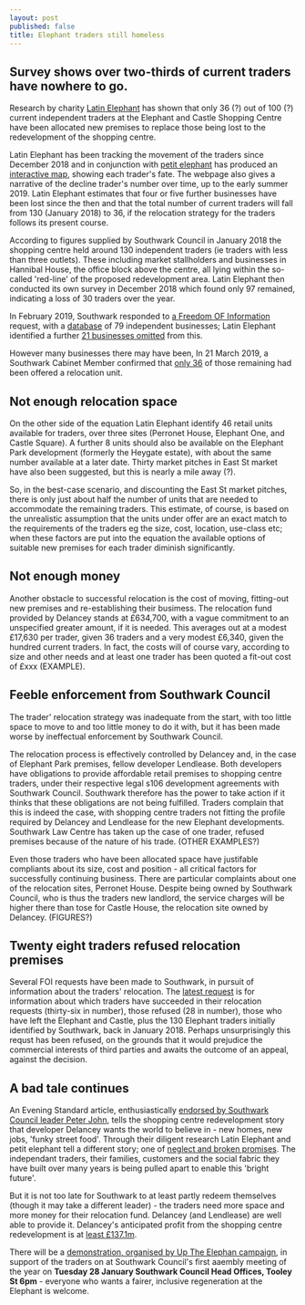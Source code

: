 ```yaml
---
layout: post
published: false
title: Elephant traders still homeless
---
```

## Survey shows over two-thirds of current traders have nowhere to go.

Research by charity [Latin Elephant](https://latinelephant.org/) has shown that only 36 (?) out of 100 (?) current independent traders at the Elephant and Castle Shopping Centre have been allocated new premises to replace those being lost to the redevelopment of the shopping centre.

Latin Elephant has been tracking the movement of the traders since December 2018 and in conjunction with [petit elephant](https://twitter.com/elephant_petit) has produced an [interactive map](https://latinelephant.org/map/#Q5), showing each trader's fate. The webpage also gives a narrative of the decline trader's number over time, up to the early summer 2019.  Latin Elephant estimates that four or five further businesses have been lost since the then and that the total number of current traders will fall from 130 (January 2018) to 36, if the relocation strategy for the traders follows its present course.  

According to figures supplied by Southwark Council in January 2018 the shopping centre held around 130 independent traders (ie traders with less than three outlets).  These including market stallholders and businesses in Hannibal House, the office block above the centre, all lying within the so-called 'red-line' of the proposed redevelopment area.  Latin Elephant then conducted its own survey in December 2018 which found only 97 remained, indicating a loss of 30 traders over the year.

In February 2019, Southwark responded to [a Freedom OF Information](https://www.whatdotheyknow.com/request/independently_owned_retail_busin?nocache=incoming-1334948#incoming-1334948) request, with a [database](https://www.whatdotheyknow.com/request/555280/response/1334948/attach/2/190321%20For%20FOI%20EC%20traders.pdf%201037530.pdf) of 79 independent businesses; Latin Elephant identified a further [21 businesses omitted](https://latinelephant.org/map/#Q7) from this.

However many businesses there may have been, In 21 March 2019, a Southwark Cabinet Member confirmed that [only 36](https://twitter.com/kieronjwilliams/status/1108781273630289920?s=12) of those remaining had been offered a relocation unit.

## Not enough relocation space

On the other side of the equation Latin Elephant identify 46 retail units available for traders, over three sites (Perronet House, Elephant One, and Castle Square).  A further 8 units should also be available on the Elephant Park development (formerly the Heygate estate), with about the same number available at a later date. Thirty market pitches in East St market have also been suggested, but this is nearly a mile away (?).

So, in the best-case scenario, and discounting the East St market pitches, there is only just about half the number of units that are needed to accommodate the remaining traders.  This estimate, of course, is based on the unrealistic assumption that the units under offer are an exact match to the requirements of the traders eg the size, cost, location, use-class etc; when these factors are put into the equation the available options of suitable new premises for each trader diminish significantly.

## Not enough money

Another obstacle to successful relocation is the cost of moving, fitting-out new premises and re-establishing their busimess.  The relocation fund provided by Delancey stands at £634,700, with a vague commitment to an unspecified greater amount, if it is needed.  This averages out at a modest £17,630 per trader, given 36 traders and a very modest £6,340, given the hundred current traders.  In fact, the costs will of course vary, according to size and other needs and at least one trader has been quoted a fit-out cost of £xxx (EXAMPLE).

## Feeble enforcement from Southwark Council

The trader' relocation strategy was inadequate from the start, with too little space to move to and too little money to do it with, but it has been made worse by ineffectual enforcement by  Southwark Council.

The relocation process is effectively controlled by Delancey and, in the case of Elephant Park premises, fellow developer Lendlease. Both developers have obligations to provide affordable retail premises to shopping centre traders, under their respective legal s106 development agreements with Southwark Council.  Southwark therefore has the power to take action if it thinks that these obligations are not being fulfilled.  Traders complain that this is indeed the case, with shopping centre traders not fitting the profile required by Delancey and Lendlease for the new Elephant developments.  Southwark Law Centre has taken up the case of one trader, refused premises because of the nature of his trade. (OTHER EXAMPLES?)

Even those traders who have been allocated space have justifable compliants about its size, cost and position - all critical factors for successfully continuing business.  There are particular complaints about one of the relocation sites, Perronet House.  Despite being owned by Southwark Council, who is thus the traders new landlord, the service charges will be higher there than tose for Castle House, the relocation site owned by Delancey. (FIGURES?)

## Twenty eight traders refused relocation premises

Several FOI requests have been made to Southwark, in pursuit of information about the traders' relocation. The [latest request](https://www.whatdotheyknow.com/request/independent_traders_in_elephant?unfold=1#incoming-1456513) is for information about which traders have succeeded in their relocation requests (thirty-six in number), those refused (28 in number), those who have left the Elephant and Castle, plus the 130 Elephant traders initially identified by Southwark, back in January 2018.  Perhaps unsurprisingly this requst has been refused, on the grounds that it would prejudice the commercial interests of third parties and awaits the outcome of an appeal, against the decision.

## A bad tale continues

An Evening Standard article, enthusiastically [endorsed by Southwark Council leader Peter John](https://twitter.com/peterjohn6/status/1214971921277890560), tells the shopping centre redevelopment story that developer Delancey wants the world  to believe in - new homes, new jobs, 'funky street food'.  Through their diligent research Latin Elephant and petit elephant tell a different story; one of [neglect and broken promises](http://35percent.org/2017-04-02-traders-charter-broken-promises/). The independant  traders, their families, customers and the social fabric they have built over many years is being pulled apart to enable this 'bright future'. 

But it is not too late for Southwark to at least partly redeem themselves (though it may take a different leader) - the traders need more space and more money for their relocation fund.  Delancey (and Lendlease) are well able to provide it.  Delancey's anticipated profit from the shopping centre redevelopment is at [least £137.1m](http://35percent.org/2018-07-02-viability-and-delancey/).

There will be a [demonstration, organised by Up The Elephan campaign](https://twitter.com/UpTheElephant_), in support of the traders on at Southwark Council's first aaembly meeting of the year on **Tuesday 28 January Southwark Council Head Offices, Tooley St 6pm** - everyone who wants a fairer, inclusive regeneration at the Elephant is welcome.

